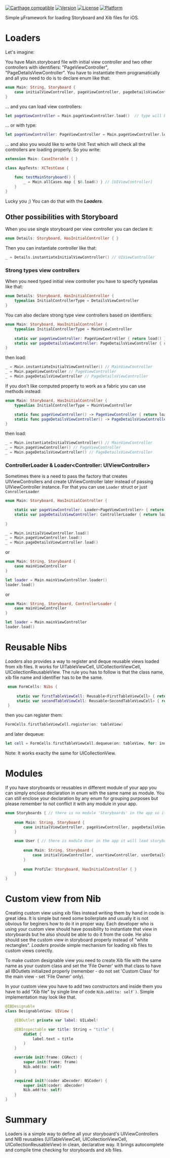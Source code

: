 
[![Carthage compatible](https://img.shields.io/badge/Carthage-compatible-4BC51D.svg?style=flat)](https://github.com/Carthage/Carthage)
[![Version](https://img.shields.io/cocoapods/v/Loaders.svg?style=flat)](http://cocoapods.org/pods/Loaders)
[![License](https://img.shields.io/cocoapods/l/Loaders.svg?style=flat)](http://cocoapods.org/pods/Loaders)
[![Platform](https://img.shields.io/cocoapods/p/Loaders.svg?style=flat)](http://cocoapods.org/pods/Loaders)

Simple μFramework for loading Storyboard and Xib files for iOS.

# Loaders

Let's imagine: 

You have Main.storyboard file with initial view controller and two other controllers with identifiers: "PageViewController", "PageDetailsViewController". You have to instantiate them programatically and all you need to do is to declare enum like that:

```swift
enum Main: String, Storyboard {
    case initialViewController, pageViewController, pageDetailsViewController
}
```

... and you can load view controllers:

```swift
let pageViewController = Main.pageViewController.load()  // type will be UIViewController
```
... or with type:
```swift
let pageViewController: PageViewController = Main.pageViewController.load() 
```

... and also you would like to write Unit Test which will check all the controllers are loading properly. So you write: 

```swift
extension Main: CaseIterable { }

class AppTests: XCTestCase {

    func testMainStoryboard() {
        _ = Main.allCases.map { $0.load() } // [UIViewController] 
    }
}
```
Lucky you ;) You can do that with the ***Loaders***. 

## Other possibilities with Storyboard

When you use single storyboard per view controller you can declare it: 

```swift
enum Details: Storyboard, HasInitialController { }
```

Then you can instantiate controller like that: 

```swift
_ = Details.instantiateInitialViewController() // UIViewController
```

### Strong types view controllers 

When you need typed initial view controller you have to specify typealias like that:

```swift
enum Details: Storyboard, HasInitialController { 
    typealias InitialControllerType = DetailsViewController
}
```

You can also declare strong type view controllers based on identifiers: 

```swift
enum Main: Storyboard, HasInitialController {
    typealias InitialControllerType = MainViewController
    
    static var pageViewController: PageViewController { return load() }
    static var pageDetailsViewController: PageDetailsViewController { return load() }
}
```

then load:

```swift
_ = Main.instantiateInitialViewController() // MainViewController 
_ = Main.pageViewController // PageViewController
_ = Main.pageDetailsViewController // PageDetailsViewController
```

If you don't like computed property to work as a fabric you can use methods instead: 

```swift
enum Main: Storyboard, HasInitialController {
    typealias InitialControllerType = MainViewController

    static func pageViewController() -> PageViewController { return load() }
    static func pageDetailsViewController() -> PageDetailsViewController { return load() }
}
```
then load: 

```swift
_ = Main.instantiateInitialViewController() // MainViewController 
_ = Main.pageViewController() // PageViewController
_ = Main.pageDetailsViewController() // PageDetailsViewController
```

### ControllerLoader & Loader<Controller: UIViewController>

Sometimes there is a need to pass the factory that creates UIViewControllers and create UIViewController later instead of passing UIViewController instance. For that you can use ```Loader``` struct or just ```ConrollerLoader``` 

```swift
enum Main: Storyboard, HasInitialController {

    static var pageViewController: Loader<PageViewController> { return loader() }
    static var pageDetailsViewController: ControllerLoader { return loader() }
    
}

_ = Main.initialViewController.load()
_ = Main.pageViewController.load()
_ = Main.pageDetailsViewController.load()
```

or 

```swift
enum Main: String, Storyboard {
    case mainViewController
}

let loader = Main.mainViewController.loader()
loader.load()
```

or

```swift
enum Main: String, Storyboard, ControllerLoader {
    case mainViewController
}

let loader = Main.mainViewController
loader.load()
```
 
# Reusable Nibs

*Loaders* also provides a way to register and deque reusable views loaded from xib files. It works for UITableViewCell, UICollectionViewCell, UICollectionReusableView. The rule you has to follow is that the class name, xib file name and identifier has to be the same. 

```swift
 enum FormCells: Nibs {
 
     static var firstTableViewCell: Reusable<FirstTableViewCell> { return load() }
     static var secondTableViewCell: Reusable<SecondTableViewCell> { return load() }
 }
```

then you can register them: 

```swift
FormCells.firstTableViewCell.register(on: tableView)
```

and later dequeue: 

```swift
let cell = FormCells.firstTableViewCell.dequeue(on: tableView, for: indexPath) // FirstTableViewCell
```
Note: It works exaclty the same for UICollectionView. 

# Modules

If you have storyboards or reusables in different module of your app you can simply enclose declaration in enum with the same name as module. You can still enclose your declaration by any enum for grouping purposes but please remember to not conflict it with any module in your app. 

```swift
enum Storyboards { // there is no module 'Storyboards' in the app so it will use 'current' module for Main storyboard
    
    enum Main: String, Storyboard {
        case initialViewController, pageViewController, pageDetailsViewController
    }

    enum User { // there is module User in the app it will load storyboards 'Main' and 'Profile' from there
        
        enum Main: String, Storyboard {
            case initialViewController, userViewController, userDetailsViewController
        }
        
        enum Profile: Storyboard, HasInitialController { }
    }
}
```

# Custom view from Nib

Creating custom view using xib files instead writing them by hand in code is great idea. It is simple but need some boilerplate and usually it is not obvious for beginers how to do it in proper way. Each developer who is using your custom view should have possibility to instantiate that view in storyboards but he also should be able to do it from the code. He also should see the custom view in storyboard properly instead of "white rectangles". *Loaders* provide simple mechanism for loading xib files to custom views corectly.

To make custom designable view you need to create Xib file with the same name as your custom class and set the 'File Owner' with that class to have all IBOutlets initialized properly (remember - do not set 'Custom Class' for the main view - set 'File Owner' only). 

In your custom view you have to add two constructors and inside them you have to add "Xib file" by single line of code ```Nib.add(to: self`)```.  Simple implementation may look like that. 

```swift
@IBDesignable
class DesignableView: UIView {

    @IBOutlet private var label: UILabel!

    @IBInspectable var title: String = "title" {
        didSet {
            label.text = title
        }
    }

    override init(frame: CGRect) {
        super.init(frame: frame)
        Nib.add(to: self)
    }

    required init?(coder aDecoder: NSCoder) {
        super.init(coder: aDecoder)
        Nib.add(to: self)
    }
}
```

# Summary 

Loaders is a simple way to define all your storyboard's UIViewControllers and NIB reusables (UITableViewCell, UICollectionViewCell, UICollectionReusableView) in clean, declarative way. It brings autocomplete and compile time checking for storyboards and xib files.
